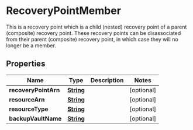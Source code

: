 

# RecoveryPointMember

This is a recovery point which is a child (nested) recovery point of a parent (composite) recovery point. These recovery points can be disassociated from their parent (composite) recovery point, in which case they will no longer be a member.

## Properties

| Name | Type | Description | Notes |
|------------ | ------------- | ------------- | -------------|
|**recoveryPointArn** | [**String**](String.md) |  |  [optional] |
|**resourceArn** | [**String**](String.md) |  |  [optional] |
|**resourceType** | [**String**](String.md) |  |  [optional] |
|**backupVaultName** | [**String**](String.md) |  |  [optional] |



